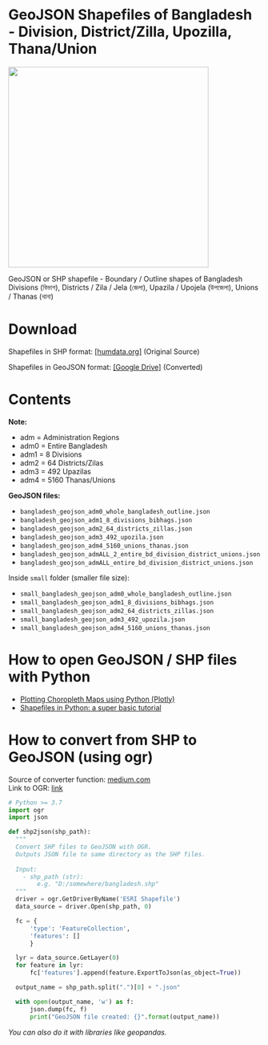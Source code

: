 # GeoJSON Shapefiles of Bangladesh - Division, District/Zilla, Upozilla, Thana/Union

<img src="https://raw.githubusercontent.com/yasserius/bangladesh_geojson_shapefile/main/bangladesh_shapefiles_geojson.png" height=400px>

GeoJSON or SHP shapefile - Boundary / Outline shapes of Bangladesh Divisions (বিভাগ), Districts / Zila / Jela (জেলা), Upazila / Upojela (উপজেলা), Unions / Thanas (থানা)

# Download
Shapefiles in SHP format: [[humdata.org]](https://data.humdata.org/dataset/administrative-boundaries-of-bangladesh-as-of-2015) (Original Source)

Shapefiles in GeoJSON format: [[Google Drive]](https://drive.google.com/drive/folders/1qRUvObNAQRsuwt3-PtViBJsmIKOKJWD0?usp=sharing) (Converted)

# Contents

**Note:**

- adm = Administration Regions
- adm0 = Entire Bangladesh
- adm1 = 8 Divisions
- adm2 = 64 Districts/Zilas
- adm3 = 492 Upazilas
- adm4 = 5160 Thanas/Unions

**GeoJSON files:**
- `bangladesh_geojson_adm0_whole_bangladesh_outline.json`
- `bangladesh_geojson_adm1_8_divisions_bibhags.json`
- `bangladesh_geojson_adm2_64_districts_zillas.json`
- `bangladesh_geojson_adm3_492_upozila.json`
- `bangladesh_geojson_adm4_5160_unions_thanas.json`
- `bangladesh_geojson_admALL_2_entire_bd_division_district_unions.json`
- `bangladesh_geojson_admALL_entire_bd_division_district_unions.json`

Inside `small` folder (smaller file size):

- `small_bangladesh_geojson_adm0_whole_bangladesh_outline.json`
- `small_bangladesh_geojson_adm1_8_divisions_bibhags.json`
- `small_bangladesh_geojson_adm2_64_districts_zillas.json`
- `small_bangladesh_geojson_adm3_492_upozila.json`
- `small_bangladesh_geojson_adm4_5160_unions_thanas.json`


# How to open GeoJSON / SHP files with Python
- [Plotting Choropleth Maps using Python (Plotly)](https://www.youtube.com/watch?v=aJmaw3QKMvk)
- [Shapefiles in Python: a super basic tutorial](https://chrishavlin.com/2016/11/16/shapefiles-tutorial/)

# How to convert from SHP to GeoJSON (using ogr)
Source of converter function: [medium.com](https://medium.com/tech-carnot/interactive-map-based-visualization-using-plotly-44e8ad419b97) <br>
Link to OGR: [link](https://mothergeo-py.readthedocs.io/en/latest/development/how-to/gdal-ubuntu-pkg.html)
``` python
# Python >= 3.7
import ogr
import json

def shp2json(shp_path):
  """
  Convert SHP files to GeoJSON with OGR.
  Outputs JSON file to same directory as the SHP files.
  
  Input:
    - shp_path (str):
        e.g. "D:/somewhere/bangladesh.shp"
  """
  driver = ogr.GetDriverByName('ESRI Shapefile')
  data_source = driver.Open(shp_path, 0)

  fc = {
      'type': 'FeatureCollection',
      'features': []
      }

  lyr = data_source.GetLayer(0)
  for feature in lyr:    
      fc['features'].append(feature.ExportToJson(as_object=True))

  output_name = shp_path.split(".")[0] + ".json"

  with open(output_name, 'w') as f:
      json.dump(fc, f)
      print("GeoJSON file created: {}".format(output_name))
```
*You can also do it with libraries like geopandas.*
